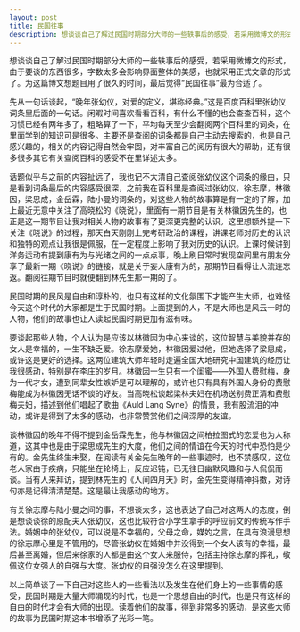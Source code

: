 ```yaml
---
layout: post
title: 民国往事
description: 想谈谈自己了解过民国时期部分大师的一些轶事后的感受，若采用微博文的形式，由于要谈的东西很多，字数太多会影响界面整体的美感，也就采用正式文章的形式了。为这篇博文想题目用了很久的时间，最后觉得“民国往事”最为合适了。
---
```


想谈谈自己了解过民国时期部分大师的一些轶事后的感受，若采用微博文的形式，由于要谈的东西很多，字数太多会影响界面整体的美感，也就采用正式文章的形式了。为这篇博文想题目用了很久的时间，最后觉得“民国往事”最为合适了。

先从一句话谈起，“晚年张幼仪，对爱的定义，堪称经典。”这是百度百科里张幼仪词条里后面的一句话。闲暇时间喜欢看看百科，有什么不懂的也会查查百科，这个习惯已经有两年多了，粗略算了一下，平均每天至少会翻阅两个百科里的词条，在里面学到的知识可是很多。主要还是查阅的词条都是自己主动去搜索的，也是自己感兴趣的，相关的内容记得自然会牢固，对丰富自己的阅历有很大的帮助，还有很多很多其它有关查阅百科的感受不在里详述太多。

话题似乎与之前的内容扯远了，我也记不大清自己查阅张幼仪这个词条的缘由，只是看到词条最后的内容感受很深，之前我在百科里是查阅过张幼仪，徐志摩，林徽因，梁思成，金岳霖，陆小曼的词条的，对这些人物的故事算是有一定的了解，加上最近无意中关注了高晓松的《晓说》，里面有一期节目是有关林徽因先生的，也正是这一期节目让我对相关人物的故事有了更深更完整的认识。这里想额外提一下关注《晓说》的过程，那天白天刚刚上完考研政治的课程，讲课老师对历史的认识和独特的观点让我很是佩服，在一定程度上影响了我对历史的认识。上课时候讲到洋务运动有提到康有为与光绪之间的一点点事，晚上刷日常时发现空间里有朋友分享了最新一期《晓说》的链接，就是关于妄人康有为的，那期节目看得让人流连忘返。翻阅往期节目时就便翻到林先生那一期的了。

民国时期的民风是自由和淳朴的，也只有这样的文化氛围下才能产生大师，也难怪今天这个时代的大家都是生于民国时期。上面提到的人，不是大师也是风云一时的人物，他们的故事也让人读起民国时期更加有滋有味。

要谈起那些人物，个人认为是应该以林徽因为中心来谈的，这位智慧与美貌并存的女人是幸福的，一生不缺乏爱。徐志摩爱她，林徽因爱过他，但她选择了梁思成，或许这是更好的选择。这两位建筑大师年轻时走遍全国大地研究中国建筑的经历让我很感动，特别是在李庄的岁月。林徽因一生只有一个闺蜜——外国人费慰梅，身为一代才女，遭到同辈女性嫉妒是可以理解的，或许也只有具有外国人身份的费慰梅能成为林徽因无话不谈的好友。当高晓松谈起梁林夫妇在机场送别费正清和费慰梅夫妇，描述到他们唱起了歌曲《Auld Lang Syne》的情景，我有股流泪的冲动，或许是得到了太多的感动，也非常赞赏他们之间深厚的友谊。

谈林徽因的晚年不得不提到金岳霖先生，他与林徽因之间柏拉图式的恋爱也为人称道，这其中也是由于梁思成先生的大度，他们之间的情谊在今天的时代中恐怕是少有的。金先生终生未娶，在阅读有关金先生晚年的一些事迹时，也不禁感叹，这位老人家由于疾病，只能坐在轮椅上，反应迟钝，已无往日幽默风趣和与人侃侃而谈。当有人来拜访，提到林先生的《人间四月天》时，金先生变得精神抖擞，对诗句亦是记得清清楚楚。这是最让我感动的地方。

有关徐志摩与陆小曼之间的事，不想谈太多，这也表达了自己对这两人的态度，倒是想谈谈徐的原配夫人张幼仪，这也比较符合小学生拿手的呼应前文的传统写作手法。婚姻中的张幼仪，可以说是不幸福的，父母之命，媒妁之言，在具有浪漫思想的徐志摩心里是不管用的，尽管张幼仪在婚姻中并没得到一个女人该有的幸福，最后甚至离婚，但后来徐家的人都是由这个女人来服侍，包括主持徐志摩的葬礼，敬佩这位女强人的自强与大度。张幼仪的自强没怎么在这里提到。

以上简单谈了一下自己对这些人的一些看法以及发生在他们身上的一些事情的感受，民国时期是大量大师涌现的时代，也是一个思想自由的时代，也是只有这样的自由的时代才会有大师的出现。读着他们的故事，得到非常多的感动，是这些大师的故事为民国时期这本书增添了光彩一笔。